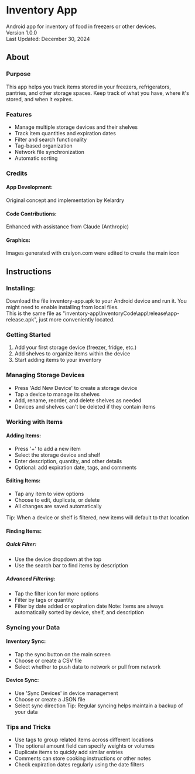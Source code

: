 # Inventory App
Android app for inventory of food in freezers or other devices.  
Version 1.0.0  
Last Updated: December 30, 2024  

## About

### Purpose
This app helps you track items stored in your freezers, refrigerators, pantries, and other storage spaces. Keep track of what you have, where it's stored, and when it expires.

### Features
- Manage multiple storage devices and their shelves
- Track item quantities and expiration dates
- Filter and search functionality
- Tag-based organization
- Network file synchronization
- Automatic sorting

### Credits
#### App Development:
Original concept and implementation by Kelardry
#### Code Contributions:
Enhanced with assistance from Claude (Anthropic)
#### Graphics:
Images generated with craiyon.com were edited to create the main icon

## Instructions
### Installing:
Download the file inventory-app.apk to your Android device and run it. You might need to enable installing from local files.  
This is the same file as "inventory-app\InventoryCode\app\release\app-release.apk", just more conveniently located.

### Getting Started
1. Add your first storage device (freezer, fridge, etc.)
2. Add shelves to organize items within the device
3. Start adding items to your inventory

### Managing Storage Devices
- Press 'Add New Device' to create a storage device
- Tap a device to manage its shelves
- Add, rename, reorder, and delete shelves as needed
- Devices and shelves can't be deleted if they contain items

### Working with Items
#### Adding Items:
- Press '+' to add a new item
- Select the storage device and shelf
- Enter description, quantity, and other details
- Optional: add expiration date, tags, and comments

#### Editing Items:
- Tap any item to view options
- Choose to edit, duplicate, or delete
- All changes are saved automatically

Tip: When a device or shelf is filtered, new items will default to that location

#### Finding Items:
##### Quick Filter:
- Use the device dropdown at the top
- Use the search bar to find items by description
##### Advanced Filtering:
- Tap the filter icon for more options
- Filter by tags or quantity
- Filter by date added or expiration date
Note: Items are always automatically sorted by device, shelf, and description

### Syncing your Data
#### Inventory Sync:
- Tap the sync button on the main screen
- Choose or create a CSV file
- Select whether to push data to network or pull from network
#### Device Sync:
- Use 'Sync Devices' in device management
- Choose or create a JSON file
- Select sync direction
Tip: Regular syncing helps maintain a backup of your data

### Tips and Tricks
- Use tags to group related items across different locations
- The optional amount field can specify weights or volumes
- Duplicate items to quickly add similar entries
- Comments can store cooking instructions or other notes
- Check expiration dates regularly using the date filters